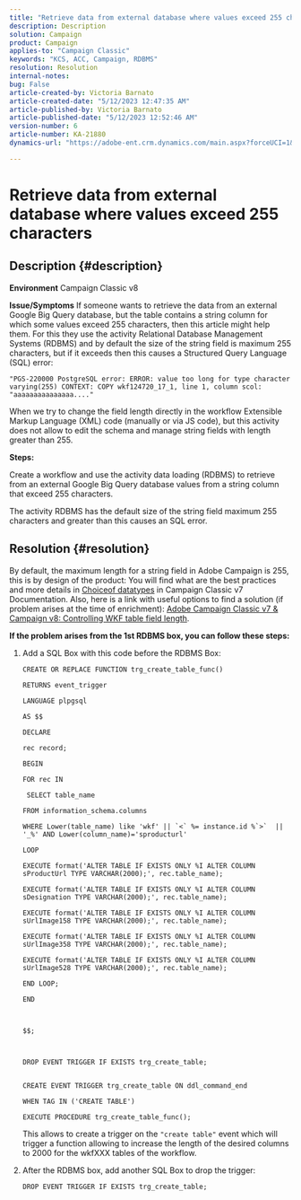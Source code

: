 ```yaml
---
title: "Retrieve data from external database where values exceed 255 characters"
description: Description
solution: Campaign
product: Campaign
applies-to: "Campaign Classic"
keywords: "KCS, ACC, Campaign, RDBMS"
resolution: Resolution
internal-notes: 
bug: False
article-created-by: Victoria Barnato
article-created-date: "5/12/2023 12:47:35 AM"
article-published-by: Victoria Barnato
article-published-date: "5/12/2023 12:52:46 AM"
version-number: 6
article-number: KA-21880
dynamics-url: "https://adobe-ent.crm.dynamics.com/main.aspx?forceUCI=1&pagetype=entityrecord&etn=knowledgearticle&id=079d8f90-5ef0-ed11-8849-6045bd006268"

---
```

# Retrieve data from external database where values exceed 255 characters

## Description {#description}


<b>Environment</b>
Campaign Classic v8

<b>Issue/Symptoms</b>
If someone wants to retrieve the data from an external Google Big Query database, but the table contains a string column for which some values exceed 255 characters, then this article might help them. For this they use the activity Relational Database Management Systems (RDBMS) and by default the size of the string field is maximum 255 characters, but if it exceeds then this causes a Structured Query Language (SQL) error:

`"PGS-220000 PostgreSQL error: ERROR: value too long for type character varying(255) CONTEXT: COPY wkf124720_17_1, line 1, column scol: "aaaaaaaaaaaaaaa...."`



When we try to change the field length directly in the workflow Extensible Markup Language (XML) code (manually or via JS code), but this activity does not allow to edit the schema and manage string fields with length greater than 255.



<b>Steps:</b>

Create a workflow and use the activity data loading (RDBMS) to retrieve from an external Google Big Query database values from a string column that exceed 255 characters.

The activity RDBMS has the default size of the string field maximum 255 characters and greater than this causes an SQL error.


## Resolution {#resolution}


By default, the maximum length for a string field in Adobe Campaign is 255, this is by design of the product: You will find what are the best practices and more details in [Choice](https://experienceleague.adobe.com/docs/campaign-classic/using/configuring-campaign-classic/data-model/data-model-best-practices.html?lang=en#data-types)[of data](https://experienceleague.adobe.com/docs/campaign-classic/using/configuring-campaign-classic/data-model/data-model-best-practices.html?lang=en#data-types)[types](https://experienceleague.adobe.com/docs/campaign-classic/using/configuring-campaign-classic/data-model/data-model-best-practices.html?lang=en#data-types) in Campaign Classic v7 Documentation. Also, here is a link with useful options to find a solution (if problem arises at the time of enrichment): [Adobe Campaign Classic v7 & Campaign v8: Controlling WKF table field length](https://experienceleaguecommunities.adobe.com/t5/adobe-campaign-classic-questions/controlling-wkf-table-field-length/td-p/355506).

<b>If the problem arises from the 1st RDBMS box, you can follow these steps:</b>



1. Add a SQL Box with this code before the RDBMS Box:

    ```
    CREATE OR REPLACE FUNCTION trg_create_table_func()
    
    RETURNS event_trigger
    
    LANGUAGE plpgsql
    
    AS $$
    
    DECLARE
    
    rec record;
    
    BEGIN
    
    FOR rec IN
    
     SELECT table_name
    
    FROM information_schema.columns
    
    WHERE Lower(table_name) like 'wkf' || `<` %= instance.id %`>`  || '_%' AND Lower(column_name)='sproducturl'
    
    LOOP
    
    EXECUTE format('ALTER TABLE IF EXISTS ONLY %I ALTER COLUMN sProductUrl TYPE VARCHAR(2000);', rec.table_name);
    
    EXECUTE format('ALTER TABLE IF EXISTS ONLY %I ALTER COLUMN sDesignation TYPE VARCHAR(2000);', rec.table_name);
    
    EXECUTE format('ALTER TABLE IF EXISTS ONLY %I ALTER COLUMN sUrlImage158 TYPE VARCHAR(2000);', rec.table_name);
    
    EXECUTE format('ALTER TABLE IF EXISTS ONLY %I ALTER COLUMN sUrlImage358 TYPE VARCHAR(2000);', rec.table_name);
    
    EXECUTE format('ALTER TABLE IF EXISTS ONLY %I ALTER COLUMN sUrlImage528 TYPE VARCHAR(2000);', rec.table_name);
    
    END LOOP;
    
    END
    
     
    
    $$;
    
     
    
    DROP EVENT TRIGGER IF EXISTS trg_create_table;
    
    
    CREATE EVENT TRIGGER trg_create_table ON ddl_command_end
    
    WHEN TAG IN ('CREATE TABLE')
    
    EXECUTE PROCEDURE trg_create_table_func();
    ```



    


    This allows to create a trigger on the `"create table"` event which will trigger a function allowing to increase the length of the desired columns to 2000 for the wkfXXX tables of the workflow.
2. After the RDBMS box, add another SQL Box to drop the trigger:

    `DROP EVENT TRIGGER IF EXISTS trg_create_table;`

